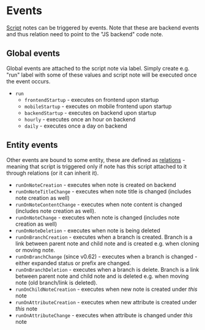 # Events
[Script](Scripts.md) notes can be triggered by events. Note that these are backend events and thus relation need to point to the "JS backend" code note.

## Global events

Global events are attached to the script note via label. Simply create e.g. "run" label with some of these values and script note will be executed once the event occurs.

*   `run`
    *   `frontendStartup` - executes on frontend upon startup
    *   `mobileStartup` - executes on mobile frontend upon startup
    *   `backendStartup` - executes on backend upon startup
    *   `hourly` - executes once an hour on backend
    *   `daily` - executes once a day on backend

## Entity events

Other events are bound to some entity, these are defined as [relations](../../Advanced%20Usage/Attributes.md) - meaning that script is triggered only if note has this script attached to it through relations (or it can inherit it).

*   `runOnNoteCreation` - executes when note is created on backend
*   `runOnNoteTitleChange` - executes when note title is changed (includes note creation as well)
*   `runOnNoteContentChange` - executes when note content is changed (includes note creation as well).
*   `runOnNoteChange` - executes when note is changed (includes note creation as well)
*   `runOnNoteDeletion` - executes when note is being deleted
*   `runOnBranchCreation` - executes when a branch is created. Branch is a link between parent note and child note and is created e.g. when cloning or moving note.
*   `runOnBranchChange` (since v0.62) - executes when a branch is changed - either expanded status or prefix are changed.
*   `runOnBranchDeletion` - executes when a branch is delete. Branch is a link between parent note and child note and is deleted e.g. when moving note (old branch/link is deleted).
*   `runOnChildNoteCreation` - executes when new note is created under _this_ note
*   `runOnAttributeCreation` - executes when new attribute is created under _this_ note
*   `runOnAttributeChange` - executes when attribute is changed under _this_ note